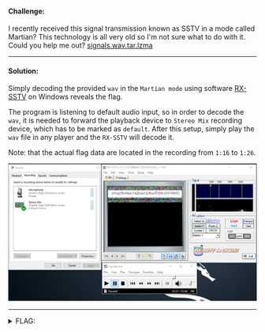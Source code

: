 #### Challenge:

I recently received this signal transmission known as SSTV in a mode called Martian? This technology is all very old so I'm not sure what to do with it. Could you help me out? [signals.wav.tar.lzma](./signals.wav.tar.lzma ":ignore")

---

#### Solution:

Simply decoding the provided `wav` in the `Martian mode` using software [RX-SSTV](http://users.belgacom.net/hamradio/rxsstv.htm) on Windows reveals the flag. 

The program is listening to default audio input, so in order to decode the `wav`, it is needed to forward the playback device to `Stereo Mix` recording device, which has to be marked as `default`.
After this setup, simply play the `wav` file in any player and the `RX-SSTV` will decode it.

Note: that the actual flag data are located in the recording from `1:16` to `1:26`.

![](sstv.png)

---

<details><summary>FLAG:</summary>

```
utflag{6bdfeac1e2baa12d6ac5384cdfd166b0}
```

</details>
<br/>
